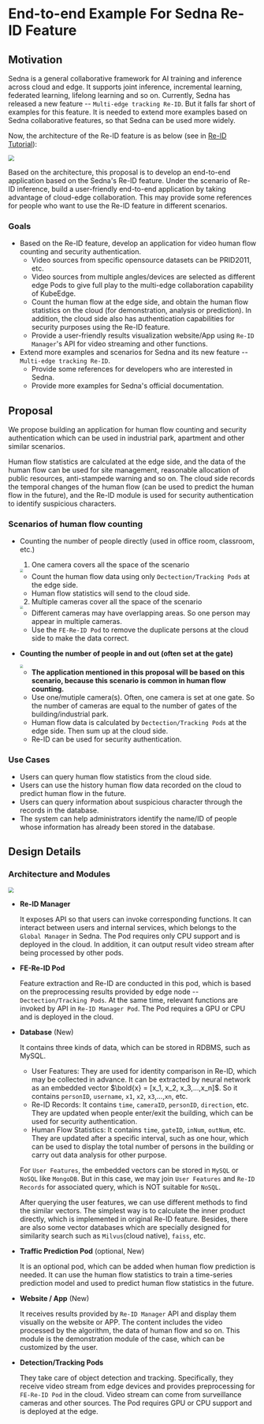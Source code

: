 # End-to-end Example For Sedna Re-ID Feature

 ## Motivation

Sedna is a general collaborative framework for AI training and inference across cloud and edge. It supports joint inference, incremental learning, federated learning, lifelong learning and so on. Currently, Sedna has released a new feature -- `Multi-edge tracking Re-ID`. But it falls far short of examples for this feature. It is needed to extend more examples based on Sedna collaborative features, so that Sedna can be used more widely.

Now, the architecture of the Re-ID feature is as below (see in [Re-ID Tutorial](https://github.com/vcozzolino/sedna/blob/feature-reid-ct/examples/multiedgetracking/tutorial/tutorial.md)):

<img src=".\images\ReID-example-for-Sedna-ReIDarch.png" style="zoom:75%;" />

Based on the architecture, this proposal is to develop an end-to-end application based on the Sedna's Re-ID feature. Under the scenario of Re-ID inference, build a user-friendly end-to-end application by taking advantage of cloud-edge collaboration. This may provide some references for people who want to use the Re-ID feature in different scenarios.

### Goals

- Based on the Re-ID feature, develop an application for video human flow counting and security authentication.
  - Video sources from specific opensource datasets can be PRID2011, etc.
  - Video sources from multiple angles/devices are selected as different edge Pods to give full play to the multi-edge collaboration capability of KubeEdge.
  - Count the human flow at the edge side, and obtain the human flow statistics on the cloud (for demonstration, analysis or prediction). In addition, the cloud side also has authentication capabilities for security purposes using the Re-ID feature.
  - Provide a user-friendly results visualization website/App using `Re-ID Manager`'s API for video streaming and other functions. 
- Extend more examples and scenarios for Sedna and its new feature -- `Multi-edge tracking Re-ID`.
  - Provide some references for developers who are interested in Sedna.
  - Provide more examples for Sedna's official documentation. 

## Proposal

We propose building an application for human flow counting and security authentication which can be used in industrial park, apartment and other similar scenarios. 

Human flow statistics are calculated at the edge side, and the data of the human flow can be used for site management, reasonable allocation of public resources, anti-stampede warning and so on. The cloud side records the temporal changes of the human flow (can be used to predict the human flow in the future), and the Re-ID module is used for security authentication to identify suspicious characters.

### Scenarios of human flow counting
- Counting the number of people directly (used in office room, classroom, etc.)
  1. One camera covers all the space of the scenario

  <img src=".\images\ReID-example-for-Sedna-scenario1.png" style="zoom:40%;" />

     
    - Count the human flow data using only `Dectection/Tracking Pods` at the edge side.
    - Human flow statistics will send to the cloud side. 

  2. Multiple cameras cover all the space of the scenario

  <img src=".\images\ReID-example-for-Sedna-scenario2.png" style="zoom:40%;" />

    - Different cameras may have overlapping areas. So one person may appear in multiple cameras.
    - Use the `FE-Re-ID Pod` to remove the duplicate persons at the cloud side to make the data correct.

- **Counting the number of people in and out (often set at the gate)** 

  <img src=".\images\ReID-example-for-Sedna-scenario3.png" style="zoom:40%;" />

  - **The application mentioned in this proposal will be based on this scenario, because this scenario is common in human flow counting.**
  - Use one/mutiple camera(s). Often, one camera is set at one gate. So the number of cameras are equal to the number of gates of the building/industrial park.
  - Human flow data is calculated by `Dectection/Tracking Pods` at the edge side. Then sum up at the cloud side.
  - Re-ID can be used for security authentication.    

### Use Cases

- Users can query human flow statistics from the cloud side.
- Users can use the history human flow data recorded on the cloud to predict human flow in the future.
- Users can query information about suspicious character through the records in the database.
- The system can help administrators identify the name/ID of people whose information has already been stored in the database.

## Design Details

### Architecture and Modules

<img src=".\images\ReID-example-for-Sedna-AppArch.png" style="zoom:70%;" />

- **Re-ID Manager**

  It exposes API so that users can invoke corresponding functions. It can interact between users and internal services, which belongs to the `Global Manager` in Sedna. The Pod requires only CPU support and is deployed in the cloud. In addition, it can output result video stream after being processed by other pods.

- **FE-Re-ID Pod**

  Feature extraction and Re-ID are conducted in this pod, which is based on the preprocessing results provided by edge node -- `Dectection/Tracking Pods`. At the same time, relevant functions are invoked by API in `Re-ID Manager Pod`. The Pod requires a GPU or CPU and is deployed in the cloud.

- **Database** (New)

  It contains three kinds of data, which can be stored in RDBMS, such as MySQL.

  - User Features: They are used for identity comparison in Re-ID, which may be collected in advance. It can be extracted by neural network as an embedded vector $\bold{x} = [x_1, x_2, x_3,...,x_n]$. So it contains `personID`, `username`, `x1`, `x2`, `x3`,...,`xn`, etc.
  - Re-ID Records: It contains `time`, `cameraID`, `personID`, `direction`, etc. They are updated when people enter/exit the building, which can be used for security authentication.
  - Human Flow Statistics: It contains `time`, `gateID`, `inNum`, `outNum`, etc. They are updated after a specific interval, such as one hour, which can be used to display the total number of persons in the building or carry out data analysis for other purpose.

  For `User Features`, the embedded vectors can be stored in `MySQL` or `NoSQL` like `MongoDB`. But in this case, we may join `User Features` and `Re-ID Records` for associated query, which is NOT suitable for `NoSQL`.
  
  After querying the user features, we can use different methods to find the similar vectors. The simplest way is to calculate the inner product directly, which is implemented in original Re-ID feature. Besides, there are also some vector databases which are specially designed for similarity search such as  `Milvus`(cloud native), `faiss`, etc.   

- **Traffic Prediction Pod** (optional, New)

  It is an optional pod, which can be added when human flow prediction is needed. It can use the human flow statistics to train a time-series prediction model and used to predict human flow statistics in the future.

- **Website / App** (New)

  It receives results provided by `Re-ID Manager` API and display them visually on the website or APP. The content includes the video processed by the algorithm, the data of human flow and so on. This module is the demonstration module of the case, which can be customized by the user.

- **Detection/Tracking Pods**

  They take care of object detection and tracking. Specifically, they receive video stream from edge devices and provides preprocessing for `FE-Re-ID Pod` in the cloud. Video stream can come from surveillance cameras and other sources. The Pod requires GPU or CPU support and is deployed at the edge.
